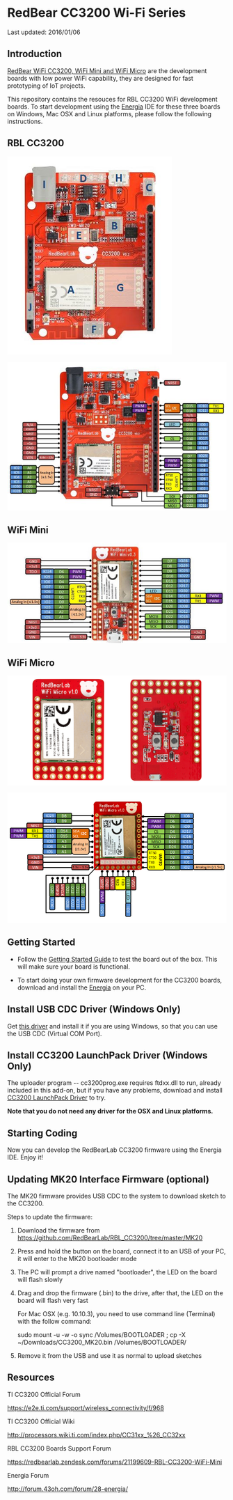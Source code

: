 # RedBear CC3200 Wi-Fi Series

Last updated: 2016/01/06

## Introduction

[RedBear WiFi CC3200, WiFi Mini and WiFi Micro](http://redbear.cc/) are the development boards with low power WiFi capability, they are designed for fast prototyping of IoT projects.

This repository contains the resouces for RBL CC3200 WiFi development boards. To start development using the [Energia](http://energia.nu/download/) IDE for these three boards on Windows, Mac OSX and Linux platforms, please follow the following instructions.

## RBL CC3200

![image](Docs/Images/CC3200_Layout.jpeg)

![image](Docs/Images/CC3200_Pinout.jpeg)

## WiFi Mini

![image](Docs/Images/WiFi_Mini_Pinout.jpeg)

## WiFi Micro

![image](Docs/Images/WiFi_Micro.png)

![image](Docs/Images/WiFi_Micro_Pinout.png)

## Getting Started

* Follow the [Getting Started Guide](docs/Getting_Started_with_CC3200.md) to test the board out of the box. This will make sure your board is functional.

* To start doing your own firmware development for the CC3200 boards, download and install the [Energia](http://energia.nu/download/) on your PC.

## Install USB CDC Driver (Windows Only)

Get [this driver](https://mbed.org/media/downloads/drivers/mbedWinSerial_16466.exe) and install it if you are using Windows, so that you can use the USB CDC (Virtual COM Port).  

## Install CC3200 LaunchPack Driver (Windows Only)

The uploader program -- cc3200prog.exe requires ftdxx.dll to run, already included in this add-on, but if you have any problems, download and install [CC3200 LaunchPack Driver](http://energia.nu/guide/guide_windows/) to try.

**Note that you do not need any driver for the OSX and Linux platforms.**

## Starting Coding

Now you can develop the RedBearLab CC3200 firmware using the Energia IDE. Enjoy it!

## Updating MK20 Interface Firmware (optional)

The MK20 firmware provides USB CDC to the system to download sketch to the CC3200. 

Steps to update the firmware:

1. Download the firmware from
    https://github.com/RedBearLab/RBL_CC3200/tree/master/MK20

2. Press and hold the button on the board, connect it to an USB of your PC, it will enter to the MK20 bootloader mode

3. The PC will prompt a drive named "bootloader", the LED on the board will flash slowly

4. Drag and drop the firmware (.bin) to the drive, after that, the LED on the board will flash very fast

    For Mac OSX (e.g. 10.10.3), you need to use command line (Terminal) with the follow command:
    
      sudo mount -u -w -o sync /Volumes/BOOTLOADER ; cp -X ~/Downloads/CC3200_MK20.bin /Volumes/BOOTLOADER/

5. Remove it from the USB and use it as normal to upload sketches

## Resources

TI CC3200 Official Forum

https://e2e.ti.com/support/wireless_connectivity/f/968

TI CC3200 Official Wiki

http://processors.wiki.ti.com/index.php/CC31xx_%26_CC32xx

RBL CC3200 Boards Support Forum

https://redbearlab.zendesk.com/forums/21199609-RBL-CC3200-WiFi-Mini

Energia Forum

http://forum.43oh.com/forum/28-energia/

